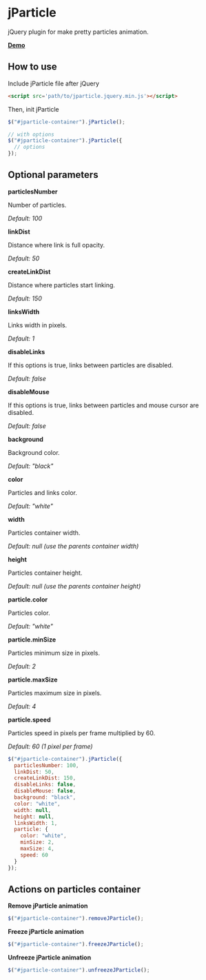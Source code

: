 # jParticle
jQuery plugin for make pretty particles animation.

[**Demo**](http://thomasarbona.github.io/jparticle/)

## How to use
Include jParticle file after jQuery
```html
<script src='path/to/jparticle.jquery.min.js'></script>
```

Then, init jParticle
```javascript
$("#jparticle-container").jParticle();

// with options
$("#jparticle-container").jParticle({
  // options
});
```

## Optional parameters
**particlesNumber**

Number of particles.

*Default: 100*

**linkDist**

Distance where link is full opacity.

*Default: 50*

**createLinkDist**

Distance where particles start linking.

*Default: 150*

**linksWidth**

Links width in pixels.

*Default: 1*

**disableLinks**

If this options is true, links between particles are disabled.

*Default: false*

**disableMouse**

If this options is true, links between particles and mouse cursor are disabled.

*Default: false*

**background**

Background color.

*Default: "black"*

**color**

Particles and links color.

*Default: "white"*

**width**

Particles container width.

*Default: null (use the parents container width)*

**height**

Particles container height.

*Default: null (use the parents container height)*

**particle.color**

Particles color.

*Default: "white"*

**particle.minSize**

Particles minimum size in pixels.

*Default: 2*

**particle.maxSize**

Particles maximum size in pixels.

*Default: 4*

**particle.speed**

Particles speed in pixels per frame multiplied by 60.

*Default: 60 (1 pixel per frame)*

```javascript
$("#jparticle-container").jParticle({
  particlesNumber: 100,
  linkDist: 50,
  createLinkDist: 150,
  disableLinks: false,
  disableMouse: false,
  background: "black",
  color: "white",
  width: null,
  height: null,
  linksWidth: 1,
  particle: {
    color: "white",
    minSize: 2,
    maxSize: 4,
    speed: 60
  }
});
```

## Actions on particles container

**Remove jParticle animation**
```javascript
$("#jparticle-container").removeJParticle();
```

**Freeze jParticle animation**
```javascript
$("#jparticle-container").freezeJParticle();
```

**Unfreeze jParticle animation**
```javascript
$("#jparticle-container").unfreezeJParticle();
```


